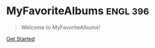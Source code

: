 <!-- _coverpage.md -->

# MyFavoriteAlbums <small>ENGL 396</small>

> Welcome to MyFavoriteAlbums!

[Get Started](#home-page)
